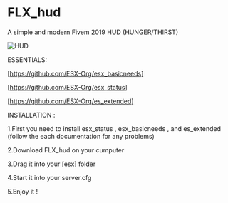 # FLX_hud
A simple and modern Fivem 2019 HUD (HUNGER/THIRST)

![HUD](https://i.imgur.com/Fpg7pUV.png)

ESSENTIALS:

[https://github.com/ESX-Org/esx_basicneeds]

[https://github.com/ESX-Org/esx_status] 

[https://github.com/ESX-Org/es_extended]

INSTALLATION :

1.First you need to install esx_status , esx_basicneeds , and es_extended (follow the each documentation for any problems)

2.Download FLX_hud on your cumputer

3.Drag it into your [esx] folder

4.Start it into your server.cfg 

5.Enjoy it !
